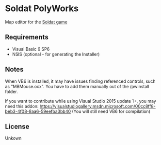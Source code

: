 Soldat PolyWorks
================

Map editor for the [Soldat game](https://soldat.pl)

Requirements
------------
* Visual Basic 6 SP6
* NSIS (optional - for generating the Installer)

Notes
-----
When VB6 is installed, it may have issues finding referenced controls, such as "MBMouse.ocx".
You have to add them manually out of the /pwinstall folder.

If you want to contribute while using Visual Studio 2015 update 1+, you may need this addon:
https://visualstudiogallery.msdn.microsoft.com/00cc8ff8-beb3-4f08-8aa6-59eefba3bb40
(You will still need VB6 for compilation)

License
-------
Unkown
